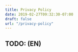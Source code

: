 ```yaml
---
title: Privacy Policy
date: 2019-02-27T09:32:30-07:00
draft: false
url: "/privacy-policy"
---
```


## TODO: (EN)
